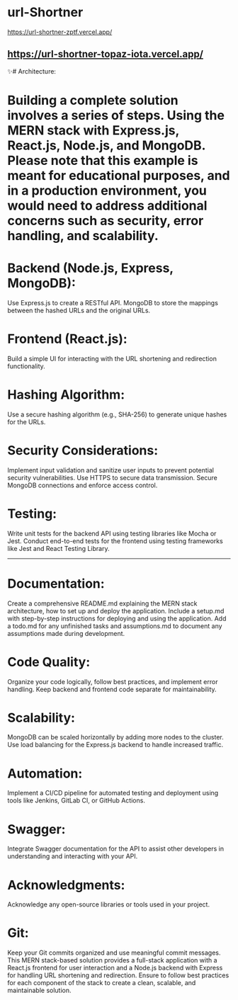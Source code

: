 # url-Shortner
https://url-shortner-zptf.vercel.app/


https://url-shortner-topaz-iota.vercel.app/
---
✨# Architecture:


# Building a complete solution involves a series of steps.  Using the MERN stack with Express.js, React.js, Node.js, and MongoDB. Please note that this example is meant for educational purposes, and in a production environment, you would need to address additional concerns such as security, error handling, and scalability.


# Backend (Node.js, Express, MongoDB):

Use Express.js to create a RESTful API.
MongoDB to store the mappings between the hashed URLs and the original URLs.
# Frontend (React.js):

Build a simple UI for interacting with the URL shortening and redirection functionality.
# Hashing Algorithm:

Use a secure hashing algorithm (e.g., SHA-256) to generate unique hashes for the URLs.
# Security Considerations:

Implement input validation and sanitize user inputs to prevent potential security vulnerabilities.
Use HTTPS to secure data transmission.
Secure MongoDB connections and enforce access control.
# Testing:

Write unit tests for the backend API using testing libraries like Mocha or Jest.
Conduct end-to-end tests for the frontend using testing frameworks like Jest and React Testing Library.

---
# Documentation:

Create a comprehensive README.md explaining the MERN stack architecture, how to set up and deploy the application.
Include a setup.md with step-by-step instructions for deploying and using the application.
Add a todo.md for any unfinished tasks and assumptions.md to document any assumptions made during development.
# Code Quality:

Organize your code logically, follow best practices, and implement error handling.
Keep backend and frontend code separate for maintainability.
# Scalability:

MongoDB can be scaled horizontally by adding more nodes to the cluster.
Use load balancing for the Express.js backend to handle increased traffic.
# Automation:

Implement a CI/CD pipeline for automated testing and deployment using tools like Jenkins, GitLab CI, or GitHub Actions.
# Swagger:

Integrate Swagger documentation for the API to assist other developers in understanding and interacting with your API.
# Acknowledgments:

Acknowledge any open-source libraries or tools used in your project.

# Git:

Keep your Git commits organized and use meaningful commit messages.
This MERN stack-based solution provides a full-stack application with a React.js frontend for user interaction and a Node.js backend with Express for handling URL shortening and redirection. Ensure to follow best practices for each component of the stack to create a clean, scalable, and maintainable solution.




